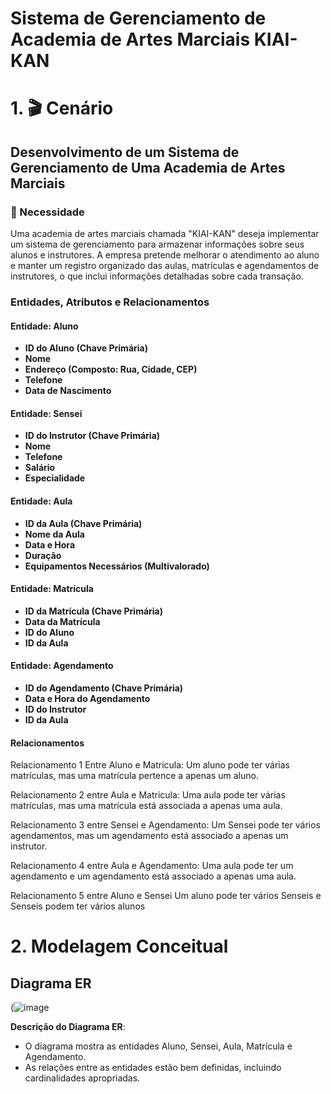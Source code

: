 # Sistema de Gerenciamento de Academia de Artes Marciais KIAI-KAN

# 1. 🎬 Cenário

## Desenvolvimento de um Sistema de Gerenciamento de Uma Academia de Artes Marciais

### 🥋 Necessidade

Uma academia de artes marciais chamada "KIAI-KAN" deseja implementar um sistema de gerenciamento para armazenar informações sobre seus alunos e instrutores. A empresa pretende melhorar o atendimento ao aluno e manter um registro organizado das aulas, matrículas e agendamentos de instrutores, o que inclui informações detalhadas sobre cada transação.

### Entidades, Atributos e Relacionamentos

#### Entidade: Aluno
- **ID do Aluno (Chave Primária)**
- **Nome**
- **Endereço (Composto: Rua, Cidade, CEP)**
- **Telefone**
- **Data de Nascimento**

#### Entidade: Sensei
- **ID do Instrutor (Chave Primária)**
- **Nome**
- **Telefone**
- **Salário**
- **Especialidade**

#### Entidade: Aula
- **ID da Aula (Chave Primária)**
- **Nome da Aula**
- **Data e Hora**
- **Duração**
- **Equipamentos Necessários (Multivalorado)**

#### Entidade: Matrícula
- **ID da Matrícula (Chave Primária)**
- **Data da Matrícula**
- **ID do Aluno**
- **ID da Aula**

#### Entidade: Agendamento
- **ID do Agendamento (Chave Primária)**
- **Data e Hora do Agendamento**
- **ID do Instrutor**
- **ID da Aula**

#### Relacionamentos
Relacionamento 1
Entre Aluno e Matricula:
Um aluno pode ter várias matrículas, mas uma matrícula pertence a apenas um aluno.

Relacionamento 2
entre Aula e Matricula:
Uma aula pode ter várias matrículas, mas uma matrícula está associada a apenas uma aula.

Relacionamento 3
entre Sensei e Agendamento:
Um Sensei pode ter vários agendamentos, mas um agendamento está associado a apenas um instrutor.

Relacionamento 4
entre Aula e Agendamento:
Uma aula pode ter um agendamento e um agendamento está associado a apenas uma aula.

Relacionamento 5
entre Aluno e Sensei
Um aluno pode ter vários Senseis e Senseis podem ter vários alunos


# 2. Modelagem Conceitual

## Diagrama ER

(![image](https://github.com/ITzspi/prova-sql/assets/141787351/e5823005-c861-4d66-a923-be22e2381618)


**Descrição do Diagrama ER**: 
- O diagrama mostra as entidades Aluno, Sensei, Aula, Matrícula e Agendamento.
- As relações entre as entidades estão bem definidas, incluindo cardinalidades apropriadas.


